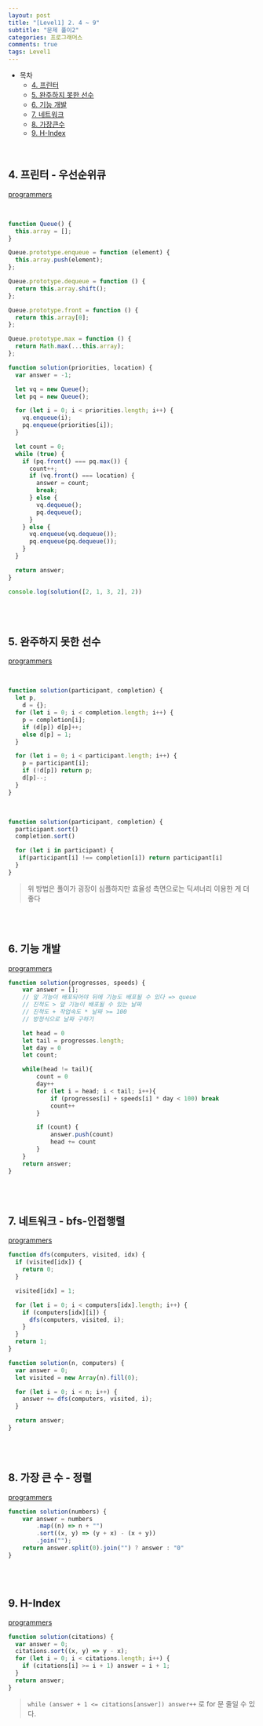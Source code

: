 ```yaml
---
layout: post
title: "[Level1] 2. 4 ~ 9"
subtitle: "문제 풀이2"
categories: 프로그래머스
comments: true
tags: Level1
---
```


- 목차
  - [4. 프린터](#)
  - [5. 완주하지 못한 선수](#)
  - [6. 기능 개발](#)
  - [7. 네트워크](#)
  - [8. 가장큰수](#)
  - [9. H-Index](#)

<br>

## 4. 프린터 - 우선순위큐

[programmers](https://programmers.co.kr/learn/courses/30/lessons/42587) <br>

<br>

```js
function Queue() {
  this.array = [];
}

Queue.prototype.enqueue = function (element) {
  this.array.push(element);
};

Queue.prototype.dequeue = function () {
  return this.array.shift();
};

Queue.prototype.front = function () {
  return this.array[0];
};

Queue.prototype.max = function () {
  return Math.max(...this.array);
};

function solution(priorities, location) {
  var answer = -1;

  let vq = new Queue();
  let pq = new Queue();

  for (let i = 0; i < priorities.length; i++) {
    vq.enqueue(i);
    pq.enqueue(priorities[i]);
  }

  let count = 0;
  while (true) {
    if (pq.front() === pq.max()) {
      count++;
      if (vq.front() === location) {
        answer = count;
        break;
      } else {
        vq.dequeue();
        pq.dequeue();
      }
    } else {
      vq.enqueue(vq.dequeue());
      pq.enqueue(pq.dequeue());
    }
  }

  return answer;
}

console.log(solution([2, 1, 3, 2], 2))
```

<br><br>

## 5. 완주하지 못한 선수

[programmers](https://programmers.co.kr/learn/courses/30/lessons/42576) <br>

<br>

```js
function solution(participant, completion) {
  let p,
    d = {};
  for (let i = 0; i < completion.length; i++) {
    p = completion[i];
    if (d[p]) d[p]++;
    else d[p] = 1;
  }

  for (let i = 0; i < participant.length; i++) {
    p = participant[i];
    if (!d[p]) return p;
    d[p]--;
  }
}
```

<br>

```js
function solution(participant, completion) {
  participant.sort()
  completion.sort()

  for (let i in participant) {
   if(participant[i] !== completion[i]) return participant[i]
  }
}
```

> 위 방법은 풀이가 굉장이 심플하지만 효율성 측면으로는 딕셔너리 이용한 게 더 좋다

<br><br>

## 6. 기능 개발

[programmers](https://programmers.co.kr/learn/courses/30/lessons/42586) <br>

```js
function solution(progresses, speeds) {
    var answer = [];
    // 앞 기능이 배포되어야 뒤에 기능도 배포될 수 있다 => queue
    // 진척도 > 앞 기능이 배포될 수 있는 날짜
    // 진척도 + 작업속도 * 날짜 >= 100
    // 방정식으로 날짜 구하기

    let head = 0
    let tail = progresses.length;
    let day = 0
    let count;

    while(head != tail){
        count = 0
        day++
        for (let i = head; i < tail; i++){
            if (progresses[i] + speeds[i] * day < 100) break
            count++
        }

        if (count) {
            answer.push(count)
            head += count
        }
    }
    return answer;
}
```

<br><br>

## 7. 네트워크 - bfs-인접행렬

[programmers](https://programmers.co.kr/learn/courses/30/lessons/43162) <br>

```js
function dfs(computers, visited, idx) {
  if (visited[idx]) {
    return 0;
  }

  visited[idx] = 1;

  for (let i = 0; i < computers[idx].length; i++) {
    if (computers[idx][i]) {
      dfs(computers, visited, i);
    }
  }
  return 1;
}

function solution(n, computers) {
  var answer = 0;
  let visited = new Array(n).fill(0);

  for (let i = 0; i < n; i++) {
    answer += dfs(computers, visited, i);
  }

  return answer;
}
```

<br><br>

## 8. 가장 큰 수 - 정렬

[programmers](https://programmers.co.kr/learn/courses/30/lessons/42746) <br>

```js
function solution(numbers) {
    var answer = numbers
        .map((n) => n + "")
        .sort((x, y) => (y + x) - (x + y))
        .join("");
    return answer.split(0).join("") ? answer : "0"
}
```

<br><br>

## 9. H-Index

[programmers](https://programmers.co.kr/learn/courses/30/lessons/42747) <br>

```js
function solution(citations) {
  var answer = 0;
  citations.sort((x, y) => y - x);
  for (let i = 0; i < citations.length; i++) {
    if (citations[i] >= i + 1) answer = i + 1;
  }
  return answer;
}
```

> `while (answer + 1 <= citations[answer]) answer++` 로 for 문 줄일 수 있다.
